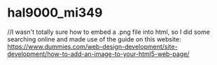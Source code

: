 # hal9000_mi349
//I wasn't totally sure how to embed a .png file into html, so I did some searching online and made use of the guide on this website: https://www.dummies.com/web-design-development/site-development/how-to-add-an-image-to-your-html5-web-page/